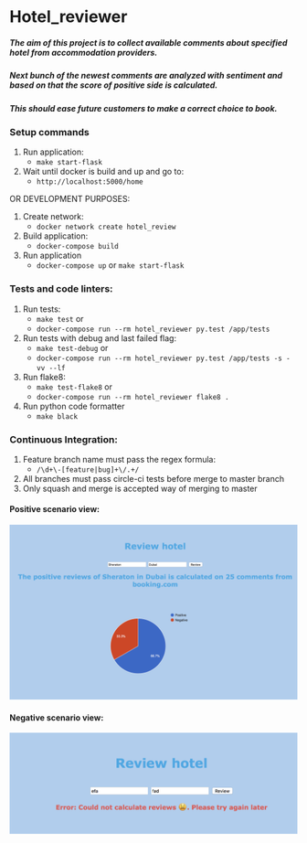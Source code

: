# Hotel_reviewer
##### The aim of this project is to collect available comments about specified hotel from accommodation providers.
##### Next bunch of the newest comments are analyzed with sentiment and based on that the score of positive side is calculated.
##### This should ease future customers to make a correct choice to book.

### Setup commands
1. Run application:
    - `make start-flask`
2. Wait until docker is build and up and go to:   
    - `http://localhost:5000/home`
    
OR DEVELOPMENT PURPOSES:
    
1. Create network:  
    - `docker network create hotel_review`
2. Build application:   
    - `docker-compose build`
2. Run application
    - `docker-compose up` or `make start-flask`

### Tests and code linters:
1. Run tests: 
    - `make test` or
    - `docker-compose run --rm hotel_reviewer py.test /app/tests`
2. Run tests with debug and last failed flag:
    - `make test-debug` or
    - `docker-compose run --rm hotel_reviewer py.test /app/tests -s -vv --lf`
2. Run flake8:
    - `make test-flake8` or
    - `docker-compose run --rm hotel_reviewer flake8 .`
3. Run python code formatter
    - `make black`

### Continuous Integration:
1. Feature branch name must pass the regex formula:
    - `/\d+\-[feature|bug]+\/.+/`
2. All branches must pass circle-ci tests before merge to master branch
3. Only squash and merge is accepted way of merging to master

#### Positive scenario view:
![positive_scenario](https://github.com/doko123/hotel-reviewer/blob/master/app/docs/positive_scenario.png)

#### Negative scenario view:
![negative_scenario](https://github.com/doko123/hotel-reviewer/blob/master/app/docs/negative_scenario.png)